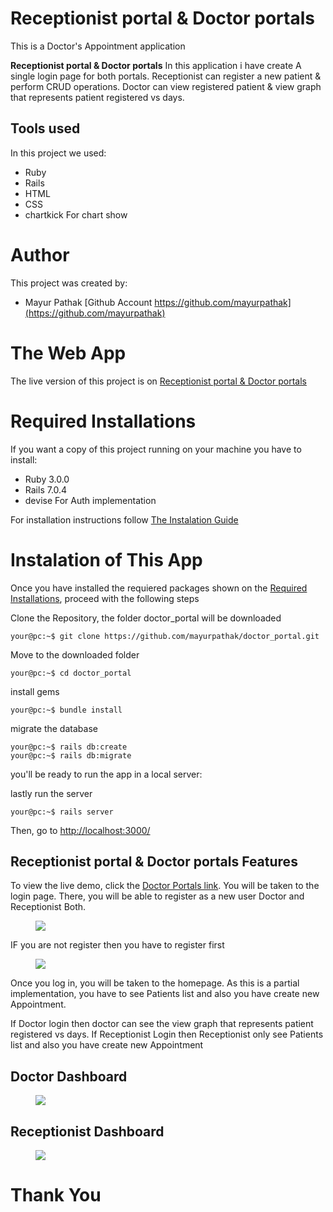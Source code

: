 #  Receptionist portal & Doctor portals

This is a Doctor's Appointment application 

**Receptionist portal & Doctor portals** In this application i have create A single login page for both portals.
Receptionist can register a new patient & perform CRUD operations.
Doctor can view registered patient & view graph that represents
patient registered vs days.


## Tools used

In this project we used:
* Ruby 
* Rails
* HTML
* CSS
* chartkick  For chart show 


# Author

This project was created by:

* Mayur Pathak [Github Account https://github.com/mayurpathak](https://github.com/mayurpathak)

# The Web App

The live version of this project is on [Receptionist portal & Doctor portals](Link)

# Required Installations

If you want a copy of this project running on your machine you have to install:

* Ruby 3.0.0
* Rails 7.0.4
* devise For Auth implementation

For installation instructions follow [The Instalation Guide](https://www.tutorialspoint.com/ruby-on-rails/rails-installation)


# Instalation of This App

Once you have installed the requiered packages shown on the [Required Installations](), proceed with the following steps

Clone the Repository, the folder doctor_portal will be downloaded

```Shell
your@pc:~$ git clone https://github.com/mayurpathak/doctor_portal.git
```

Move to the downloaded folder

```Shell
your@pc:~$ cd doctor_portal
```

install gems

```Shell
your@pc:~$ bundle install 
```

migrate the database

```Shell
your@pc:~$ rails db:create
your@pc:~$ rails db:migrate
```
you'll be ready to run the app in a local server:


lastly run the server

```Shell
your@pc:~$ rails server

```

Then, go to [http://localhost:3000/](http://localhost:3000/)


## Receptionist portal & Doctor portals Features

To view the live demo, click the [Doctor Portals link](Link). You will be taken to the login page. There, you will be able to register as a new user Doctor and Receptionist Both.

<figure class="figure">
    <img src="/assets/login page.png"">
</figure>

IF you are not register then you have to register first 

<figure class="figure">
    <img src="/assets/registrationpage.png"">
</figure>

Once you log in, you will be taken to the homepage. As this is a partial implementation, you have to see Patients list and also you have create new Appointment.

If Doctor login then doctor can see the view graph that represents patient registered vs days.
If Receptionist Login then Receptionist only see Patients list and also you have create new Appointment

## Doctor Dashboard

<figure class="figure">
    <img src="documentation/doctors/Doctor_Dashboard.png">
</figure>

## Receptionist Dashboard

<figure class="figure">
    <img src="documentation/doctors/Receptionist_Dashboard.png">
</figure>


# Thank You

